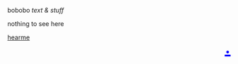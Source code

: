 bobobo *text & stuff*

nothing to see here


[hearme](https://bobobo-git.github.io/hearme/) <a style="color:blue;font-size:46px;float:right;" href="https://github.com/bobobo-git/readme/">.</a>

